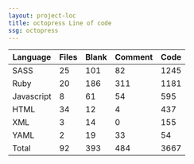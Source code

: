 ```yaml
---
layout: project-loc
title: octopress Line of code
ssg: octopress
---
```

<div class="table-responsive">
<table class="table">
<thead><tr>
<th>Language</th>
<th>Files</th>
<th>Blank</th>
<th>Comment</th>
<th>Code</th>
</tr></thead><tbody>
<tr><td>SASS</td><td> 25</td><td> 101</td><td> 82</td><td> 1245</td></tr>
<tr><td>Ruby</td><td> 20</td><td> 186</td><td> 311</td><td> 1181</td></tr>
<tr><td>Javascript</td><td> 8</td><td> 61</td><td> 54</td><td> 595</td></tr>
<tr><td>HTML</td><td> 34</td><td> 12</td><td> 4</td><td> 437</td></tr>
<tr><td>XML</td><td> 3</td><td> 14</td><td> 0</td><td> 155</td></tr>
<tr><td>YAML</td><td> 2</td><td> 19</td><td> 33</td><td> 54</td></tr>
<tr><td>Total</td><td>92</td><td>393</td><td>484</td><td>3667</td></tr>
</tbody></table></div>
